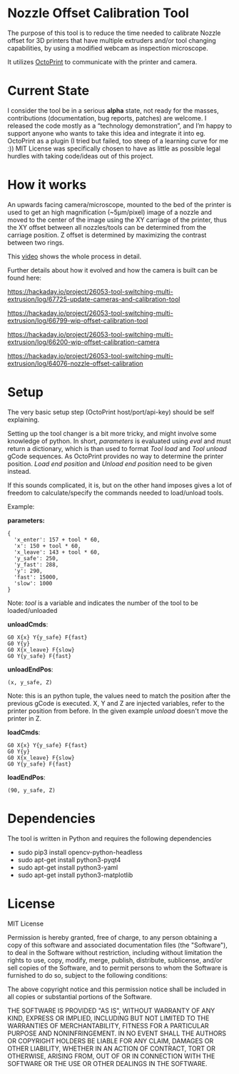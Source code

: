 # Nozzle Offset Calibration Tool
The purpose of this tool is to reduce the time needed to calibrate Nozzle offset for 3D printers that have
multiple extruders and/or tool changing capabilities, by using a modified webcam as inspection microscope.

It utilizes [OctoPrint](https://octoprint.org/) to communicate with the printer and camera.

# Current State
I consider the tool be in a serious **alpha** state, not ready for the masses, contributions (documentation,
bug reports, patches) are welcome. I released the code mostly as a “technology demonstration”, and I’m happy
to support anyone who wants to take this idea and integrate it into eg. OctoPrint as a plugin (I tried but
failed, too steep of a learning curve for me :)) MIT License was specifically chosen to have as little as
possible legal hurdles with taking code/ideas out of this project.

# How it works
An upwards facing camera/microscope, mounted to the bed of the printer is used to get an high magnification
(~5µm/pixel) image of a nozzle and moved to the center of the image using the XY carriage of the printer, thus
the XY offset between all nozzles/tools can be determined from the carriage position. Z offset is determined
by maximizing the contrast between two rings.

This [video](https://www.youtube.com/watch?v=g1wAQ0f_Whs&t=80s) shows the whole process in detail.

Further details about how it evolved and how the camera is built can be found here:

https://hackaday.io/project/26053-tool-switching-multi-extrusion/log/67725-update-cameras-and-calibration-tool

https://hackaday.io/project/26053-tool-switching-multi-extrusion/log/66799-wip-offset-calibration-tool

https://hackaday.io/project/26053-tool-switching-multi-extrusion/log/66200-wip-offset-calibration-camera

https://hackaday.io/project/26053-tool-switching-multi-extrusion/log/64076-nozzle-offset-calibration

# Setup
The very basic setup step (OctoPrint host/port/api-key) should be self explaining.

Setting up the tool changer is a bit more tricky, and might involve some knowledge of python. In short,
*parameters* is evaluated using *eval* and must return a dictionary, which is than used to format *Tool load*
and *Tool unload* gCode sequences. As OctoPrint provides no way to determine the printer position.
*Load end position* and *Unload end position* need to be given instead.

If this sounds complicated, it is, but on the other hand imposes gives a lot of freedom to calculate/specify
the commands needed to load/unload tools.

Example:

**parameters:**
```
{
  'x_enter': 157 + tool * 60,
  'x': 150 + tool * 60,
  'x_leave': 143 + tool * 60,
  'y_safe': 250,
  'y_fast': 288,
  'y': 290,
  'fast': 15000,
  'slow': 1000
}
```
Note: *tool* is a variable and indicates the number of the tool to be loaded/unloaded

**unloadCmds**:
```
G0 X{x} Y{y_safe} F{fast}
G0 Y{y}
G0 X{x_leave} F{slow}
G0 Y{y_safe} F{fast}
```

**unloadEndPos**:
```
(x, y_safe, Z)
```
Note: this is an python tuple, the values need to match the position after the previous gCode is executed.
X, Y and Z are injected variables, refer to the printer position from before. In the given example *unload*
doesn't move the printer in Z.

**loadCmds**:
```
G0 X{x} Y{y_safe} F{fast}
G0 Y{y}
G0 X{x_leave} F{slow}
G0 Y{y_safe} F{fast}
```

**loadEndPos**:
```
(90, y_safe, Z)
```

# Dependencies
The tool is written in Python and requires the following dependencies
* sudo pip3 install opencv-python-headless
* sudo apt-get install python3-pyqt4
* sudo apt-get install python3-yaml
* sudo apt-get install python3-matplotlib

# License
MIT License

Permission is hereby granted, free of charge, to any person obtaining a copy of
this software and associated documentation files (the "Software"), to deal in
the Software without restriction, including without limitation the rights to
use, copy, modify, merge, publish, distribute, sublicense, and/or sell copies
of the Software, and to permit persons to whom the Software is furnished to do
so, subject to the following conditions:

The above copyright notice and this permission notice shall be included in all
copies or substantial portions of the Software.

THE SOFTWARE IS PROVIDED "AS IS", WITHOUT WARRANTY OF ANY KIND, EXPRESS OR
IMPLIED, INCLUDING BUT NOT LIMITED TO THE WARRANTIES OF MERCHANTABILITY,
FITNESS FOR A PARTICULAR PURPOSE AND NONINFRINGEMENT. IN NO EVENT SHALL THE
AUTHORS OR COPYRIGHT HOLDERS BE LIABLE FOR ANY CLAIM, DAMAGES OR OTHER
LIABILITY, WHETHER IN AN ACTION OF CONTRACT, TORT OR OTHERWISE, ARISING FROM,
OUT OF OR IN CONNECTION WITH THE SOFTWARE OR THE USE OR OTHER DEALINGS IN THE
SOFTWARE.

